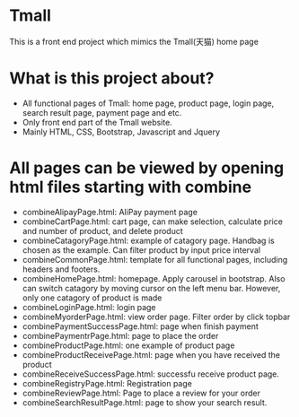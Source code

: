 # Tmall
This is a front end project which mimics the Tmall(天猫) home page
# What is this project about?
- All functional pages of Tmall: home page, product page, login page, search result page, payment page and etc.  
- Only front end part of the Tmall website.
- Mainly HTML, CSS, Bootstrap, Javascript and Jquery
# All pages can be viewed by opening html files starting with combine

- combineAlipayPage.html: AliPay payment page
- combineCartPage.html: cart page, can make selection, calculate price and number of product, and delete product
- combineCatagoryPage.html: example of catagory page. Handbag is chosen as the example. Can filter product by input price interval
- combineCommonPage.html: template for all functional pages, including headers and footers. 
- combineHomePage.html: homepage. Apply carousel in bootstrap. Also can switch catagory by moving cursor on the left menu bar. However, only one catagory of product is made
- combineLoginPage.html: login page
- combineMyorderPage.html: view order page. Filter order by click topbar
- combinePaymentSuccessPage.html: page when finish payment
- combinePaymentrPage.html: page to place the order
- combineProductPage.html: one example of product page
- combineProductReceivePage.html: page when you have received the product
- combineReceiveSuccessPage.html: successfu receive product page.
- combineRegistryPage.html: Registration page	
- combineReviewPage.html: Page to place a review for your order	
- combineSearchResultPage.html: page to show your search result.
